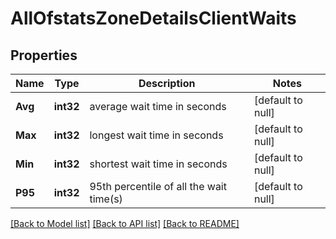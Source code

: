 # AllOfstatsZoneDetailsClientWaits

## Properties
Name | Type | Description | Notes
------------ | ------------- | ------------- | -------------
**Avg** | **int32** | average wait time in seconds | [default to null]
**Max** | **int32** | longest wait time in seconds | [default to null]
**Min** | **int32** | shortest wait time in seconds | [default to null]
**P95** | **int32** | 95th percentile of all the wait time(s) | [default to null]

[[Back to Model list]](../README.md#documentation-for-models) [[Back to API list]](../README.md#documentation-for-api-endpoints) [[Back to README]](../README.md)

